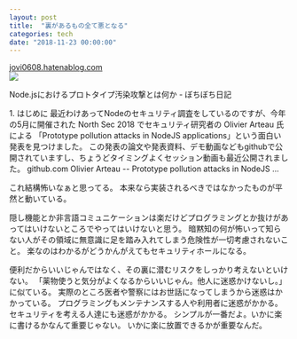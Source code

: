 ```yaml
---
layout: post
title:  "裏があるもの全て悪となる"
categories: tech
date: "2018-11-23 00:00:00"
---
```


<div class="card">
  <a href="https://jovi0608.hatenablog.com/entry/2018/10/19/083725"></a>
  <div class="card__header">
    <a href="https://jovi0608.hatenablog.com/entry/2018/10/19/083725">jovi0608.hatenablog.com</a>
  </div>
  <div class="card__image">
    <img src="https://cdn.blog.st-hatena.com/images/theme/og-image-1500.png">
  </div>
  <div class="card__title">
    <p>Node.jsにおけるプロトタイプ汚染攻撃とは何か - ぼちぼち日記</p>
  </div>
  <div class="card__description">
    <p>1. はじめに 最近わけあってNodeのセキュリティ調査をしているのですが、今年の5月に開催された North Sec 2018 でセキュリティ研究者の Olivier Arteau 氏による 「Prototype pollution attacks in NodeJS applications」という面白い発表を見つけました。 この発表の論文や発表資料、デモ動画などもgithubで公開されていますし、ちょうどタイミングよくセッション動画も最近公開されました。 github.com Olivier Arteau -- Prototype pollution attacks in NodeJS …</p>
  </div>
</div>

これ結構怖いなぁと思ってる。
本来なら実装されるべきではなかったものが平然と動いている。

隠し機能とか非言語コミュニケーションは楽だけどプログラミングとか抜けがあってはいけないところでやってはいけないと思う。
暗黙知の何が怖いって知らない人がその領域に無意識に足を踏み入れてしまう危険性が一切考慮されないこと。
楽なのはわかるがどうかんがえてもセキュリティホールになる。

便利だからいいじゃんではなく、その裏に潜むリスクをしっかり考えないといけない。
「薬物使うと気分がよくなるからいいじゃん。他人に迷惑かけないし。」に似ている。
実際のところ医者や警察にはお世話になってしまうから迷惑はかかっている。
プログラミングもメンテナンスする人や利用者に迷惑がかかる。
セキュリティを考える人達にも迷惑がかかる。
シンプルが一番だよ。いかに楽に書けるかなんて重要じゃない。
いかに楽に放置できるかが重要なんだ。
